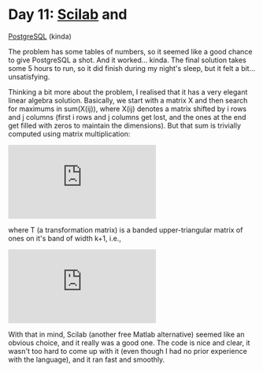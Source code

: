 # Day 11: [Scilab](https://www.scilab.org/) and
[PostgreSQL](https://www.postgresql.org/) (kinda)

The problem has some tables of numbers, so it seemed like a good chance to give
PostgreSQL a shot. And it worked... kinda. The final solution takes some 5
hours to run, so it did finish during my night's sleep, but it felt a bit...
unsatisfying.

Thinking a bit more about the problem, I realised that it has a very elegant
linear algebra solution. Basically, we start with a matrix X and then search
for maximums in sum(X(ij)), where X(ij) denotes a matrix shifted by i rows and
j columns (first i rows and j columns get lost, and the ones at the end get
filled with zeros to maintain the dimensions). But that sum is trivially
computed using matrix multiplication:

![sum(X(ij)) = T X T^T](http://www.sciweavers.org/tex2img.php?eq=%5Csum_%7Bi%2Cj%3D0%7D%5Ek%20X%28i%2Cj%29%20%3D%20T%20X%20T%5ET%2C&bc=White&fc=Black&im=png&fs=12&ff=arev&edit=0)

where T (a transformation matrix) is a banded upper-triangular matrix of ones
on it's band of width k+1, i.e.,

![Tij = {1, 0&le;j - i\&le;; 0, otherwise}](http://www.sciweavers.org/tex2img.php?eq=T_%7Bi%2Cj%7D%20%3D%20%5Cbegin%7Bcases%7D%201%2C%20%26%200%20%5Cle%20j%20-%20i%20%5Cle%20k%20%5C%5C%200%2C%20%26%20%5Ctext%7Botherwise%7D.%20%5Cend%7Bcases%7D&bc=White&fc=Black&im=png&fs=12&ff=arev&edit=0)

With that in mind, Scilab (another free Matlab alternative) seemed like an
obvious choice, and it really was a good one. The code is nice and clear, it
wasn't too hard to come up with it (even though I had no prior experience with
the language), and it ran fast and smoothly.
